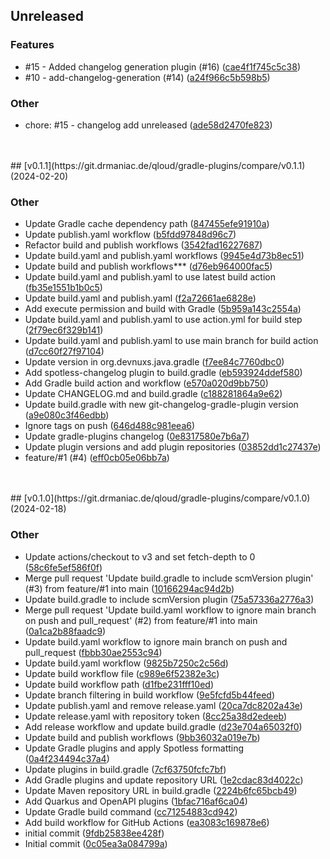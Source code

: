 ## Unreleased

### Features
  -  #15 - Added changelog generation plugin (#16) ([cae4f1f745c5c38](https://git.drmaniac.de/qloud/gradle-plugins/commit/cae4f1f745c5c38354807d2017c0f12866b83825))
  -  #10 - add-changelog-generation (#14) ([a24f966c5b598b5](https://git.drmaniac.de/qloud/gradle-plugins/commit/a24f966c5b598b5ca0d34b1d0cacc6acc5f4d189))


### Other
  -  chore: #15 - changelog add unreleased ([ade58d2470fe823](https://git.drmaniac.de/qloud/gradle-plugins/commit/ade58d2470fe82390d039da67784b8bd2eab6c91))
<br />
<br />
## [v0.1.1](https://git.drmaniac.de/qloud/gradle-plugins/compare/v0.1.1) (2024-02-20)



### Other
  -  Update Gradle cache dependency path ([847455efe91910a](https://git.drmaniac.de/qloud/gradle-plugins/commit/847455efe91910adc8b71e63f6a455954ee0897e))
  -  Update publish.yaml workflow ([b5fdd97848d96c7](https://git.drmaniac.de/qloud/gradle-plugins/commit/b5fdd97848d96c79150571469f7255d7d89188a2))
  -  Refactor build and publish workflows ([3542fad16227687](https://git.drmaniac.de/qloud/gradle-plugins/commit/3542fad162276870232432b81f82c0ebdbe9d008))
  -  Update build.yaml and publish.yaml workflows ([9945e4d73b8ec51](https://git.drmaniac.de/qloud/gradle-plugins/commit/9945e4d73b8ec51061afffad8bafe50b5494a98f))
  -  Update build and publish workflows*** ([d76eb964000fac5](https://git.drmaniac.de/qloud/gradle-plugins/commit/d76eb964000fac500ba8eb5e0f6f2ac6ea460762))
  -  Update build.yaml and publish.yaml to use latest build action ([fb35e1551b1b0c5](https://git.drmaniac.de/qloud/gradle-plugins/commit/fb35e1551b1b0c59c5542f6e8c214504276055f4))
  -  Update build.yaml and publish.yaml ([f2a72661ae6828e](https://git.drmaniac.de/qloud/gradle-plugins/commit/f2a72661ae6828ec088816133473fe86cc01c164))
  -  Add execute permission and build with Gradle ([5b959a143c2554a](https://git.drmaniac.de/qloud/gradle-plugins/commit/5b959a143c2554a25dbf64e76920ff171085f426))
  -  Update build.yaml and publish.yaml to use action.yml for build step ([2f79ec6f329b141](https://git.drmaniac.de/qloud/gradle-plugins/commit/2f79ec6f329b141840862d36f10fda248777305c))
  -  Update build.yaml and publish.yaml to use main branch for build action ([d7cc60f27f97104](https://git.drmaniac.de/qloud/gradle-plugins/commit/d7cc60f27f971042ac1244c3dedbe202f4db342d))
  -  Update version in org.devnuxs.java.gradle ([f7ee84c7760dbc0](https://git.drmaniac.de/qloud/gradle-plugins/commit/f7ee84c7760dbc06dd76ebc9d2162ba76d13024d))
  -  Add spotless-changelog plugin to build.gradle ([eb593924ddef580](https://git.drmaniac.de/qloud/gradle-plugins/commit/eb593924ddef580eaa62112b5ac4400725fae49f))
  -  Add Gradle build action and workflow ([e570a020d9bb750](https://git.drmaniac.de/qloud/gradle-plugins/commit/e570a020d9bb7500718be58778b46f5967be2d7d))
  -  Update CHANGELOG.md and build.gradle ([c188281864a9e62](https://git.drmaniac.de/qloud/gradle-plugins/commit/c188281864a9e6211aa5d56fb1a83122e304a418))
  -  Update build.gradle with new git-changelog-gradle-plugin version ([a9e080c3f46edbb](https://git.drmaniac.de/qloud/gradle-plugins/commit/a9e080c3f46edbbb542c1a2c2e16a8ff3aea432d))
  -  Ignore tags on push ([646d488c981eea6](https://git.drmaniac.de/qloud/gradle-plugins/commit/646d488c981eea6242cbdbc477a8c8f62f23f3a5))
  -  Update gradle-plugins changelog ([0e8317580e7b6a7](https://git.drmaniac.de/qloud/gradle-plugins/commit/0e8317580e7b6a7b7bc082c99efedf6e1d44c496))
  -  Update plugin versions and add plugin repositories ([03852dd1c27437e](https://git.drmaniac.de/qloud/gradle-plugins/commit/03852dd1c27437e92d11ded3e58b84e04848e6ef))
  -  feature/#1 (#4) ([eff0cb05e06bb7a](https://git.drmaniac.de/qloud/gradle-plugins/commit/eff0cb05e06bb7a19c55371351b17312a07860fd))
<br />
<br />
## [v0.1.0](https://git.drmaniac.de/qloud/gradle-plugins/compare/v0.1.0) (2024-02-18)



### Other
  -  Update actions/checkout to v3 and set fetch-depth to 0 ([58c6fe5ef586f0f](https://git.drmaniac.de/qloud/gradle-plugins/commit/58c6fe5ef586f0f7f143fce88953a698e8e53f5d))
  -  Merge pull request 'Update build.gradle to include scmVersion plugin' (#3) from feature/#1 into main ([10166294ac94d2b](https://git.drmaniac.de/qloud/gradle-plugins/commit/10166294ac94d2b9d122c50d487ca744d80b5a74))
  -  Update build.gradle to include scmVersion plugin ([75a57336a2776a3](https://git.drmaniac.de/qloud/gradle-plugins/commit/75a57336a2776a3746cf6b9b213bbe58f14b74d3))
  -  Merge pull request 'Update build.yaml workflow to ignore main branch on push and pull_request' (#2) from feature/#1 into main ([0a1ca2b88faadc9](https://git.drmaniac.de/qloud/gradle-plugins/commit/0a1ca2b88faadc913a20cff839e497ed9185740e))
  -  Update build.yaml workflow to ignore main branch on push and pull_request ([fbbb30ae2553c94](https://git.drmaniac.de/qloud/gradle-plugins/commit/fbbb30ae2553c94ef69054d7adca8fe2329a40e8))
  -  Update build.yaml workflow ([9825b7250c2c56d](https://git.drmaniac.de/qloud/gradle-plugins/commit/9825b7250c2c56d8ec87762abfffb7ad437d8feb))
  -  Update build workflow file ([c989e6f52382e3c](https://git.drmaniac.de/qloud/gradle-plugins/commit/c989e6f52382e3c378f1658bbce506041cd135ef))
  -  Update build workflow path ([d1fbe231fff10ed](https://git.drmaniac.de/qloud/gradle-plugins/commit/d1fbe231fff10ed0fe74b8ef8df7ef2f0cfc9222))
  -  Update branch filtering in build workflow ([9e5fcfd5b44feed](https://git.drmaniac.de/qloud/gradle-plugins/commit/9e5fcfd5b44feed9ab55954c30785d7ca6cbb61d))
  -  Update publish.yaml and remove release.yaml ([20ca7dc8202a43e](https://git.drmaniac.de/qloud/gradle-plugins/commit/20ca7dc8202a43e32615f86b4c1363f8099bf975))
  -  Update release.yaml with repository token ([8cc25a38d2edeeb](https://git.drmaniac.de/qloud/gradle-plugins/commit/8cc25a38d2edeeb7a14940c2df35ed71a0cca731))
  -  Add release workflow and update build.gradle ([d23e704a65032f0](https://git.drmaniac.de/qloud/gradle-plugins/commit/d23e704a65032f086c0ae30c1adaa014252f97d9))
  -  Update build and publish workflows ([9bb36032a019e7b](https://git.drmaniac.de/qloud/gradle-plugins/commit/9bb36032a019e7bdbe457e5f72192f6da90d9841))
  -  Update Gradle plugins and apply Spotless formatting ([0a4f234494c37a4](https://git.drmaniac.de/qloud/gradle-plugins/commit/0a4f234494c37a4fcb88e15d40ac865ba71727a1))
  -  Update plugins in build.gradle ([7cf63750fcfc7bf](https://git.drmaniac.de/qloud/gradle-plugins/commit/7cf63750fcfc7bf57807355c1031a75d144a1738))
  -  Add Gradle plugins and update repository URL ([1e2cdac83d4022c](https://git.drmaniac.de/qloud/gradle-plugins/commit/1e2cdac83d4022c9649f32abbdcb53381040c2df))
  -  Update Maven repository URL in build.gradle ([2224b6fc65bcb49](https://git.drmaniac.de/qloud/gradle-plugins/commit/2224b6fc65bcb498ec95721cdc1f83bda0345289))
  -  Add Quarkus and OpenAPI plugins ([1bfac716af6ca04](https://git.drmaniac.de/qloud/gradle-plugins/commit/1bfac716af6ca040e59c72969cac1a3f4441c796))
  -  Update Gradle build command ([cc71254883cd942](https://git.drmaniac.de/qloud/gradle-plugins/commit/cc71254883cd942fb694ad5ac850b5ad077da326))
  -  Add build workflow for GitHub Actions ([ea3083c169878e6](https://git.drmaniac.de/qloud/gradle-plugins/commit/ea3083c169878e62bac2848808d3b71e71d063ae))
  -  initial commit ([9fdb25838ee428f](https://git.drmaniac.de/qloud/gradle-plugins/commit/9fdb25838ee428fafa277191b35b9c692fa242f2))
  -  Initial commit ([0c05ea3a084799a](https://git.drmaniac.de/qloud/gradle-plugins/commit/0c05ea3a084799a879c0610e1fc9417371d362f2))
<br />
<br />
